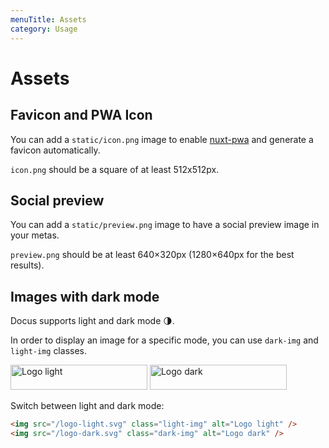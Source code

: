 ```yaml
---
menuTitle: Assets
category: Usage
---
```


# Assets

## Favicon and PWA Icon

You can add a `static/icon.png` image to enable [nuxt-pwa](https://pwa.nuxtjs.org) and generate a favicon automatically.

<alert>

`icon.png` should be a square of at least 512x512px.

</alert>

## Social preview

You can add a `static/preview.png` image to have a social preview image in your metas.

<alert>

`preview.png` should be at least 640×320px (1280×640px for the best results).

</alert>

## Images with dark mode

Docus supports light and dark mode 🌗.

In order to display an image for a specific mode, you can use `dark-img` and `light-img` classes.

<code-group>
<code-block label="Preview" active>

<div class="p-4 border-2 border-t-0 border-gray-700 rounded-b-md">
  <img src="/logo-light.svg" class="light-img" alt="Logo light" style="margin:0;" width="219" height="40" />
  <img src="/logo-dark.svg" class="dark-img" alt="Logo dark" style="margin:0;" width="219" height="40" />
  <p class="flex items-center" style="margin-bottom:0;">Switch between light and dark mode:&nbsp;<color-switcher class="inline-flex ml-2"></color-switcher></p>
</div>

</code-block>
<code-block label="Code">

```md
<img src="/logo-light.svg" class="light-img" alt="Logo light" />
<img src="/logo-dark.svg" class="dark-img" alt="Logo dark" />
```

</code-block>
</code-group>
